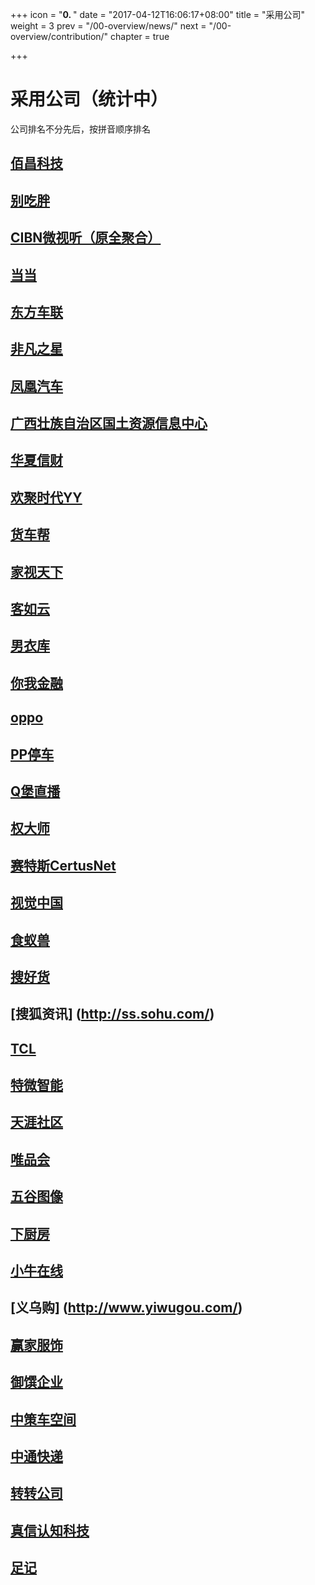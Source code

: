 +++
icon = "<b>0. </b>"
date = "2017-04-12T16:06:17+08:00"
title = "采用公司"
weight = 3
prev = "/00-overview/news/"
next = "/00-overview/contribution/"
chapter = true

+++

# 采用公司（统计中）

公司排名不分先后，按拼音顺序排名

## [佰昌科技](http://www.sdbaichang.com/)

## [别吃胖](http://www.biechipang.net/)

## [CIBN微视听（原全聚合）](http://www.91vst.com/)

## [当当](http://www.dangdang.com/)

## [东方车联](http://www.dongfang789.com/)

## [非凡之星](http://www.ffzxnet.com/)

## [凤凰汽车](http://auto.ifeng.com/)

## [广西壮族自治区国土资源信息中心](http://z.gxdlr.gov.cn/)

## [华夏信财](https://www.huaxiafinance.com/)

## [欢聚时代YY](http://www.yy.com/)

## [货车帮](http://www.huochebang.com/)

## [家视天下](http://www.hiveview.com/)

## [客如云](http://www.keruyun.com/)

## [男衣库](http://www.nanyiku.com/)

## [你我金融](https://www.niiwoo.com/)

## [oppo](http://www.oppo.com/)

## [PP停车](https://660pp.com)

## [Q堡直播](http://www.qbaotv.com/)

## [权大师](http://www.quandashi.com/)

## [赛特斯CertusNet](http://www.certusnet.com.cn/)

## [视觉中国](https://500px.me/)

## [食蚁兽](http://www.41soo.com/)

## [搜好货](http://www.912688.com/)

## [搜狐资讯] (http://ss.sohu.com/)

## [TCL](http://www.tcl.com/)

## [特微智能](http://www.trawe.cn/)

## [天涯社区](http://www.tianya.cn/)

## [唯品会](http://www.vip.com/)

## [五谷图像](http://www.5grain.com/)

## [下厨房](http://www.xiachufang.com/)

## [小牛在线](https://www.xiaoniu88.com/)

## [义乌购] (http://www.yiwugou.com/)

## [赢家服饰](http://www.eeka.cn/)

## [御馔企业](http://www.uzengroup.com/)

## [中策车空间](http://www.zcckj.com/)

## [中通快递](http://www.zto.com/)

## [转转公司](http://www.zhuanzhuan.com/)

## [真信认知科技](http://www.zhenxinsafe.com/)

## [足记](http://www.fotoplace.cc/)
